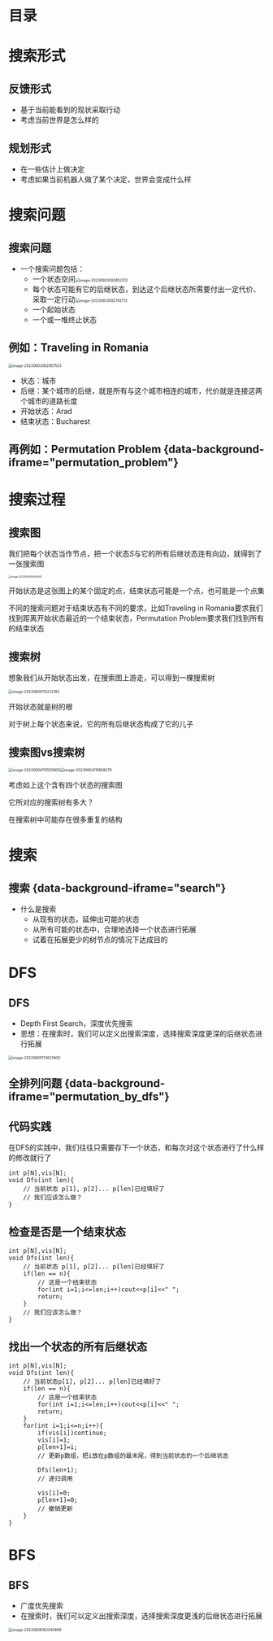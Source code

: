 # 目录

# 搜索形式

## 反馈形式

- 基于当前能看到的现状采取行动
- 考虑当前世界是怎么样的

## 规划形式

- 在一些估计上做决定
- 考虑如果当前机器人做了某个决定，世界会变成什么样

# 搜索问题
## 搜索问题
<p class="left"></p>

- 一个搜索问题包括：
  - 一个状态空间<img src="C:\Users\27670\Project\Slides\work\搜索\搜索\image-20230603082652312.png" alt="image-20230603082652312" style="zoom:50%;" />
  - 每个状态可能有它的后继状态，到达这个后继状态所需要付出一定代价、采取一定行动<img src="C:\Users\27670\Project\Slides\work\搜索\搜索\image-20230603082745713.png" alt="image-20230603082745713" style="zoom:50%;" />
  - 一个起始状态
  - 一个或一堆终止状态 

## 例如：Traveling in Romania

<img src="C:\Users\27670\Project\Slides\work\搜索\搜索\image-20230603082857523.png" alt="image-20230603082857523" style="zoom:50%;" />

- 状态：城市
- 后继：某个城市的后继，就是所有与这个城市相连的城市，代价就是连接这两个城市的道路长度
- 开始状态：Arad
- 结束状态：Bucharest

## 再例如：Permutation Problem {data-background-iframe="permutation_problem"}

# 搜索过程

## 搜索图

我们把每个状态当作节点，把一个状态$S$与它的所有后继状态连有向边，就得到了一张搜索图

<img src="C:\Users\27670\Project\Slides\work\搜索\搜索\image-20230604114918281.png" alt="image-20230604114918281" style="zoom: 33%;" />

开始状态是这张图上的某个固定的点，结束状态可能是一个点，也可能是一个点集

不同的搜索问题对于结束状态有不同的要求，比如Traveling in Romania要求我们找到距离开始状态最近的一个结束状态，Permutation Problem要求我们找到所有的结束状态

## 搜索树

想象我们从开始状态出发，在搜索图上游走，可以得到一棵搜索树

<img src="C:\Users\27670\Project\Slides\work\搜索\搜索\image-20230604115232183.png" alt="image-20230604115232183" style="zoom:50%;" />

开始状态就是树的根

对于树上每个状态来说，它的所有后继状态构成了它的儿子

## 搜索图vs搜索树

<img src="C:\Users\27670\Project\Slides\work\搜索\搜索\image-20230604115550900.png" alt="image-20230604115550900" style="zoom:50%;" /><img src="C:\Users\27670\Project\Slides\work\搜索\搜索\image-20230604115608278.png" alt="image-20230604115608278" style="zoom:50%;" />

考虑如上这个含有四个状态的搜索图

它所对应的搜索树有多大？

在搜索树中可能存在很多重复的结构

# 搜索

## 搜索 {data-background-iframe="search"}

- 什么是搜索
  - 从现有的状态，延伸出可能的状态
  - 从所有可能的状态中，合理地选择一个状态进行拓展
  - 试着在拓展更少的树节点的情况下达成目的

# DFS

## DFS

- Depth First Search，深度优先搜索
- 思想：在搜索时，我们可以定义出搜索深度，选择搜索深度更深的后继状态进行拓展

<img src="C:\Users\27670\Project\Slides\work\搜索\搜索\image-20230605113823600.png" alt="image-20230605113823600" style="zoom:50%;" />

## 全排列问题 {data-background-iframe="permutation_by_dfs"}

## 代码实践

在DFS的实践中，我们往往只需要存下一个状态，和每次对这个状态进行了什么样的修改就行了

```
int p[N],vis[N];
void Dfs(int len){
	// 当前状态 p[1], p[2]... p[len]已经填好了
	// 我们应该怎么做？
}
```

## 检查是否是一个结束状态

```
int p[N],vis[N];
void Dfs(int len){
	// 当前状态 p[1], p[2]... p[len]已经填好了
	if(len == n){
		// 这是一个结束状态
		for(int i=1;i<=len;i++)cout<<p[i]<<" ";
		return;
	}
	// 我们应该怎么做？
}
```

## 找出一个状态的所有后继状态

```
int p[N],vis[N];
void Dfs(int len){
	// 当前状态p[1], p[2]... p[len]已经填好了
	if(len == n){
		// 这是一个结束状态
		for(int i=1;i<=len;i++)cout<<p[i]<<" ";
		return;
	}
	for(int i=1;i<=n;i++){
		if(vis[i])continue;
		vis[i]=1;
		p[len+1]=i;
		// 更新p数组，把i放在p数组的最末尾，得到当前状态的一个后继状态
		
		Dfs(len+1);
		// 递归调用
		
		vis[i]=0;
		p[len+1]=0;
		// 撤销更新
	}
}
```

# BFS

## BFS

- 广度优先搜索
- 在搜索时，我们可以定义出搜索深度，选择搜索深度更浅的后继状态进行拓展

<img src="C:\Users\27670\Project\Slides\work\搜索\搜索\image-20230608162040899.png" alt="image-20230608162040899" style="zoom:50%;" />

